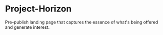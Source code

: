 # Project-Horizon
Pre-publish landing page that captures the essence of what's being offered and generate interest.
